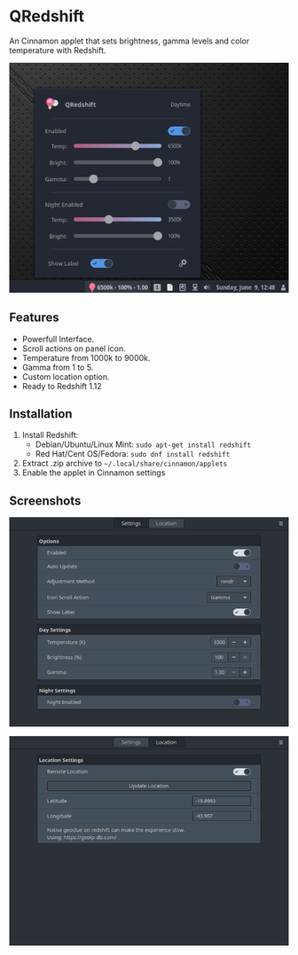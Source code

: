 QRedshift
===
An Cinnamon applet that sets brightness, gamma levels and color temperature with Redshift.

![](screenshot.png)

## Features
* Powerfull Interface.
* Scroll actions on panel icon.
* Temperature from 1000k to 9000k.
* Gamma from 1 to 5.
* Custom location option.
* Ready to Redshift 1.12

## Installation
1. Install Redshift:
    - Debian/Ubuntu/Linux Mint: `sudo apt-get install redshift`
    - Red Hat/Cent OS/Fedora: `sudo dnf install redshift`
2. Extract .zip archive to `~/.local/share/cinnamon/applets`
3. Enable the applet in Cinnamon settings

## Screenshots
![](screenshot2.png)

![](screenshot3.png)



